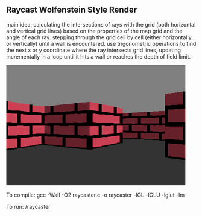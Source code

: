 ## Raycast Wolfenstein Style Render

main idea: calculating the intersections of rays with the grid (both horizontal and vertical grid lines)
based on the properties of the map grid and the angle of each ray.
stepping through the grid cell by cell (either horizontally or vertically) until a wall is encountered.
use trigonometric operations to find the next x or y coordinate where the ray intersects grid lines, 
updating incrementally in a loop until it hits a wall or reaches the depth of field limit.


![demoimage](raycastdemo.png)

To compile:
gcc -Wall -O2 raycaster.c -o raycaster -lGL -lGLU -lglut -lm

To run:
/raycaster



